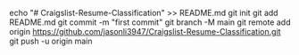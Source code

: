 echo "# Craigslist-Resume-Classification" >> README.md
git init
git add README.md
git commit -m "first commit"
git branch -M main
git remote add origin https://github.com/jasonli3947/Craigslist-Resume-Classification.git
git push -u origin main
